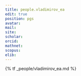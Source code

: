 ```yaml
---
title: people.vladimirov_ea
edit: true
position: pgs
avatar:
mail:
site:
scholar:
orcid:
mathnet:
scopus:
elib:
---
```


{% tf _people/vladimirov_ea.md %}
